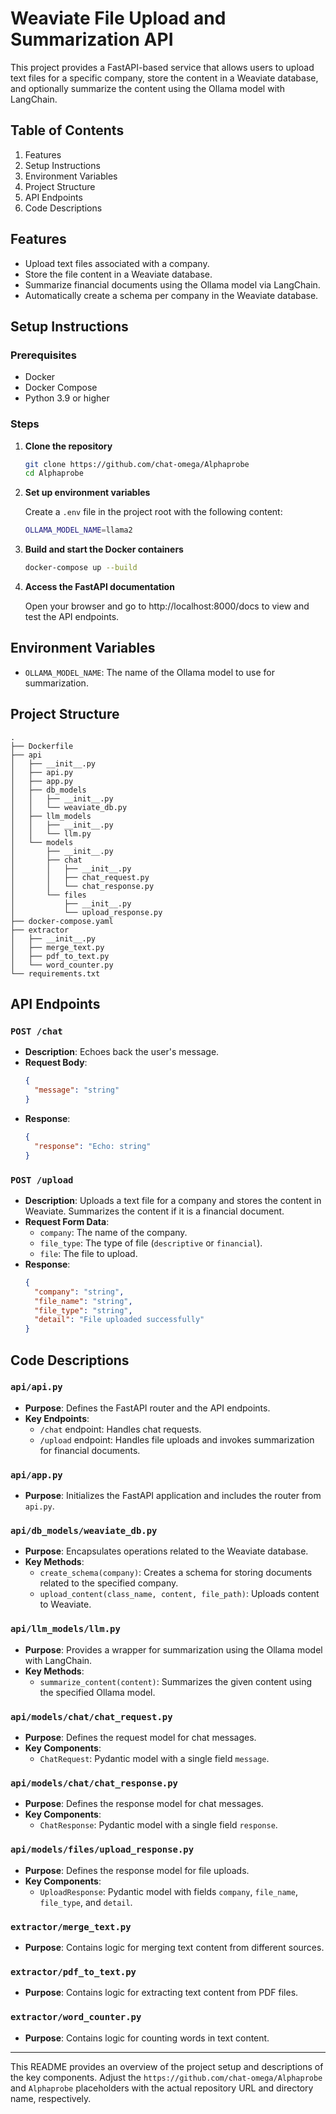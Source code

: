 
# Weaviate File Upload and Summarization API

This project provides a FastAPI-based service that allows users to upload text files for a specific company, store the content in a Weaviate database, and optionally summarize the content using the Ollama model with LangChain.

## Table of Contents

1. Features
2. Setup Instructions
3. Environment Variables
4. Project Structure
5. API Endpoints
6. Code Descriptions

## Features

- Upload text files associated with a company.
- Store the file content in a Weaviate database.
- Summarize financial documents using the Ollama model via LangChain.
- Automatically create a schema per company in the Weaviate database.

## Setup Instructions

### Prerequisites

- Docker
- Docker Compose
- Python 3.9 or higher

### Steps

1. **Clone the repository**

   ```sh
   git clone https://github.com/chat-omega/Alphaprobe
   cd Alphaprobe
   ```

2. **Set up environment variables**

   Create a `.env` file in the project root with the following content:

   ```sh
   OLLAMA_MODEL_NAME=llama2
   ```

3. **Build and start the Docker containers**

   ```sh
   docker-compose up --build
   ```

4. **Access the FastAPI documentation**

   Open your browser and go to http://localhost:8000/docs to view and test the API endpoints.

## Environment Variables

- `OLLAMA_MODEL_NAME`: The name of the Ollama model to use for summarization.

## Project Structure

```
.
├── Dockerfile
├── api
│   ├── __init__.py
│   ├── api.py
│   ├── app.py
│   ├── db_models
│   │   ├── __init__.py
│   │   └── weaviate_db.py
│   ├── llm_models
│   │   ├── __init__.py
│   │   └── llm.py
│   └── models
│       ├── __init__.py
│       ├── chat
│       │   ├── __init__.py
│       │   ├── chat_request.py
│       │   └── chat_response.py
│       └── files
│           ├── __init__.py
│           └── upload_response.py
├── docker-compose.yaml
├── extractor
│   ├── __init__.py
│   ├── merge_text.py
│   ├── pdf_to_text.py
│   └── word_counter.py
└── requirements.txt
```

## API Endpoints

### `POST /chat`

- **Description**: Echoes back the user's message.
- **Request Body**:
  ```json
  {
    "message": "string"
  }
  ```
- **Response**:
  ```json
  {
    "response": "Echo: string"
  }
  ```

### `POST /upload`

- **Description**: Uploads a text file for a company and stores the content in Weaviate. Summarizes the content if it is a financial document.
- **Request Form Data**:
  - `company`: The name of the company.
  - `file_type`: The type of file (`descriptive` or `financial`).
  - `file`: The file to upload.
- **Response**:
  ```json
  {
    "company": "string",
    "file_name": "string",
    "file_type": "string",
    "detail": "File uploaded successfully"
  }
  ```

## Code Descriptions

### `api/api.py`

- **Purpose**: Defines the FastAPI router and the API endpoints.
- **Key Endpoints**:
  - `/chat` endpoint: Handles chat requests.
  - `/upload` endpoint: Handles file uploads and invokes summarization for financial documents.

### `api/app.py`

- **Purpose**: Initializes the FastAPI application and includes the router from `api.py`.

### `api/db_models/weaviate_db.py`

- **Purpose**: Encapsulates operations related to the Weaviate database.
- **Key Methods**:
  - `create_schema(company)`: Creates a schema for storing documents related to the specified company.
  - `upload_content(class_name, content, file_path)`: Uploads content to Weaviate.

### `api/llm_models/llm.py`

- **Purpose**: Provides a wrapper for summarization using the Ollama model with LangChain.
- **Key Methods**:
  - `summarize_content(content)`: Summarizes the given content using the specified Ollama model.

### `api/models/chat/chat_request.py`

- **Purpose**: Defines the request model for chat messages.
- **Key Components**:
  - `ChatRequest`: Pydantic model with a single field `message`.

### `api/models/chat/chat_response.py`

- **Purpose**: Defines the response model for chat messages.
- **Key Components**:
  - `ChatResponse`: Pydantic model with a single field `response`.

### `api/models/files/upload_response.py`

- **Purpose**: Defines the response model for file uploads.
- **Key Components**:
  - `UploadResponse`: Pydantic model with fields `company`, `file_name`, `file_type`, and `detail`.

### `extractor/merge_text.py`

- **Purpose**: Contains logic for merging text content from different sources.

### `extractor/pdf_to_text.py`

- **Purpose**: Contains logic for extracting text content from PDF files.

### `extractor/word_counter.py`

- **Purpose**: Contains logic for counting words in text content.

---

This README provides an overview of the project setup and descriptions of the key components. Adjust the `https://github.com/chat-omega/Alphaprobe` and `Alphaprobe` placeholders with the actual repository URL and directory name, respectively.
